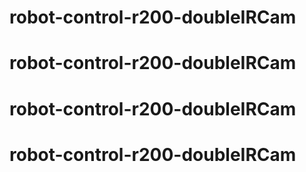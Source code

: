 # robot-control-r200-doubleIRCam
# robot-control-r200-doubleIRCam
# robot-control-r200-doubleIRCam
# robot-control-r200-doubleIRCam
